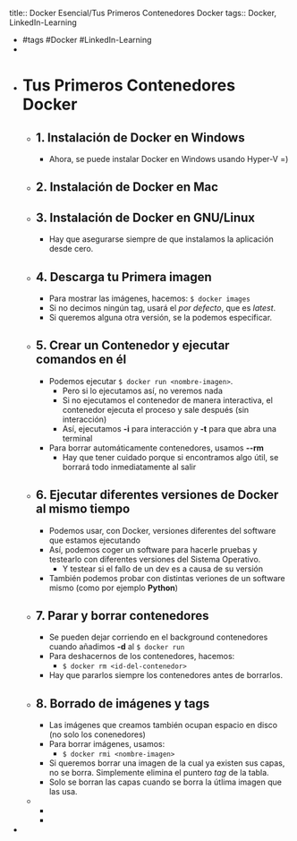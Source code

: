 title:: Docker Esencial/Tus Primeros Contenedores Docker
tags:: Docker, LinkedIn-Learning

- #tags #Docker #LinkedIn-Learning
-
- # Tus Primeros Contenedores Docker
	- ## 1. Instalación de Docker en Windows
		- Ahora, se puede instalar Docker en Windows usando Hyper-V =)
	- ## 2. Instalación de Docker en Mac
	- ## 3. Instalación de Docker en GNU/Linux
		- Hay que asegurarse siempre de que instalamos la aplicación desde cero.
	- ## 4. Descarga tu Primera imagen
		- Para mostrar las imágenes, hacemos: `$ docker images`
		- Si no decimos ningún tag, usará el *por defecto*, que es *latest*.
		- Si queremos alguna otra versión, se la podemos especificar.
	- ## 5. Crear un Contenedor y ejecutar comandos en él
		- Podemos ejecutar `$ docker run <nombre-imagen>`.
			- Pero si lo ejecutamos así, no veremos nada
			- Si no ejecutamos el contenedor de manera interactiva, el contenedor ejecuta el proceso y sale después (sin interacción)
			- Así, ejecutamos **-i** para interacción y **-t** para que abra una terminal
		- Para borrar automáticamente contenedores, usamos **--rm**
			- Hay que tener cuidado porque si encontramos algo útil, se borrará todo inmediatamente al salir
	- ## 6. Ejecutar diferentes versiones de Docker al mismo tiempo
		- Podemos usar, con Docker, versiones diferentes del software que estamos ejecutando
		- Así, podemos coger un software para hacerle pruebas y testearlo con diferentes versiones del Sistema Operativo.
			- Y testear si el fallo de un dev es a causa de su versión
		- También podemos probar con distintas veriones de un software mismo (como por ejemplo **Python**)
	- ## 7. Parar y borrar contenedores
		- Se pueden dejar corriendo en el background contenedores cuando añadimos **-d** al `$ docker run`
		- Para deshacernos de los contenedores, hacemos:
			- `$ docker rm <id-del-contenedor>`
		- Hay que pararlos siempre los contenedores antes de borrarlos.
	- ## 8. Borrado de imágenes y tags
		- Las imágenes que creamos también ocupan espacio en disco (no solo los conenedores)
		- Para borrar imágenes, usamos:
			- `$ docker rmi <nombre-imagen>`
		- Si queremos borrar una imagen de la cual ya existen sus capas, no se borra. Simplemente elimina el puntero *tag* de la tabla.
		- Solo se borran las capas cuando se borra la útlima imagen que las usa.
	-
		-
		-
-